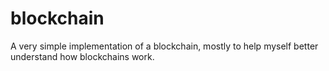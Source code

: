 # blockchain
A very simple implementation of a blockchain, mostly to help myself better
understand how blockchains work.
